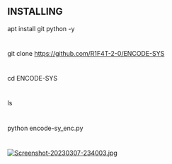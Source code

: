 ## INSTALLING

apt install git python -y
#
git clone https://github.com/R1F4T-2-0/ENCODE-SYS
#
cd ENCODE-SYS
#
ls
#
python encode-sy_enc.py
#

[![Screenshot-20230307-234003.jpg](https://i.postimg.cc/3xg94n6n/Screenshot-20230307-234003.jpg)](https://postimg.cc/FYH0wghL)
